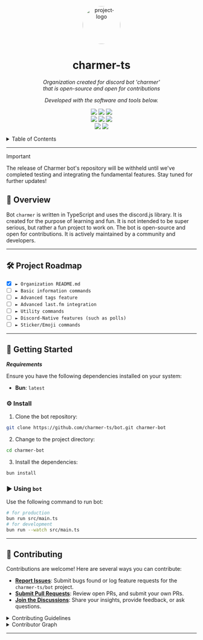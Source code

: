 <p align="center">
  <img src="https://avatars.githubusercontent.com/u/169252285?s=400&u=5b08ea261b76961fa7dac0312b4ec4b26e425028&v=4" width="100" alt="project-logo"
  style="border-radius:50%">
</p>
<p align="center">
    <h1 align="center">charmer-ts</h1>
</p>
<p align="center">
    <em>Organization created for discord bot 'charmer'</em><br>
    <em>that is open-source and open for contributions</em>
</p>

<p align="center">
		<em>Developed with the software and tools below.</em>
</p>

<p align="center">
    <img src="https://img.shields.io/badge/Visual_Studio_Code-0078D4?style=for-the-badge&logo=visual%20studio%20code&logoColor=white">
    <img src="https://img.shields.io/badge/GIT-E44C30?style=for-the-badge&logo=git&logoColor=white">
    <img src="https://img.shields.io/badge/GitHub-100000?style=for-the-badge&logo=github&logoColor=white"><br>
    <img src="https://img.shields.io/badge/TypeScript-007ACC?style=for-the-badge&logo=typescript&logoColor=white">
    <img src="https://img.shields.io/badge/PostgreSQL-316192?style=for-the-badge&logo=postgresql&logoColor=white">
    <img src="https://img.shields.io/badge/Prisma-3982CE?style=for-the-badge&logo=Prisma&logoColor=white"><br>
    <img src="https://img.shields.io/badge/prettier-1A2C34?style=for-the-badge&logo=prettier&logoColor=F7BA3E">
    <img src="https://img.shields.io/badge/Notion-000000?style=for-the-badge&logo=notion&logoColor=white">
</p>

<details>
  <summary>Table of Contents</summary>

- [📍 Overview](#-overview)
- [🛠 Project Roadmap](#-project-roadmap)
- [🤝 Contributing](#-contributing)
  - [Contributing Guidelines](#contributing-guidelines)
  - [Contributor Graph](#contributor-graph)
</details>
<hr>

> [!IMPORTANT]
>
> The release of Charmer bot's repository will be withheld until we've completed testing and integrating the fundamental features. Stay tuned for further updates!

## 📍 Overview

Bot `charmer` is written in TypeScript and uses the discord.js library. It is created for the purpose of learning and fun. It is not intended to be super serious, but rather a fun project to work on. The bot is open-source and open for contributions. It is actively maintained by a community and developers.

---

## 🛠 Project Roadmap

- [X] `► Organization README.md`
- [ ] `► Basic information commands`
- [ ] `► Advanced tags feature`
- [ ] `► Advanced last.fm integration`
- [ ] `► Utility commands`
- [ ] `► Discord-Native features (such as polls)`
- [ ] `► Sticker/Emoji commands`

---

## 🚀 Getting Started

***Requirements***

Ensure you have the following dependencies installed on your system:

* **Bun**: `latest`

### ⚙️ Install

1. Clone the bot repository:

```sh
git clone https://github.com/charmer-ts/bot.git charmer-bot
```

2. Change to the project directory:

```sh
cd charmer-bot
```

3. Install the dependencies:

```sh
bun install
```

### ► Using `bot`

Use the following command to run bot:

```sh
# for production
bun run src/main.ts
# for development
bun run --watch src/main.ts
```

---

## 🤝 Contributing

Contributions are welcome! Here are several ways you can contribute:

- **[Report Issues](https://github.com/charmer-ts/bot/issues)**: Submit bugs found or log feature requests for the `charmer-ts/bot` project.
- **[Submit Pull Requests](https://github.com/charmer-ts/bot/blob/main/CONTRIBUTING.md)**: Review open PRs, and submit your own PRs.
- **[Join the Discussions](https://github.com/charmer-ts/bot/discussions)**: Share your insights, provide feedback, or ask questions.

<details closed>
<summary>Contributing Guidelines</summary>

1. **Fork the Repository**: Start by forking the project repository to your github account.
2. **Clone Locally**: Clone the forked repository to your local machine using a git client.
   ```sh
   git clone https://github.com/charmer-ts/bot
   ```
3. **Create a New Branch**: Always work on a new branch, giving it a descriptive name.
   ```sh
   git checkout -b new-feature-x
   ```
4. **Make Your Changes**: Develop and test your changes locally.
5. **Commit Your Changes**: Commit with a clear message describing your updates.
   ```sh
   git commit -m 'Implemented new feature x.'
   ```
6. **Push to github**: Push the changes to your forked repository.
   ```sh
   git push origin new-feature-x
   ```
7. **Submit a Pull Request**: Create a PR against the original project repository. Clearly describe the changes and their motivations.
8. **Review**: Once your PR is reviewed and approved, it will be merged into the main branch. Congratulations on your contribution!
</details>

<details closed>
<summary>Contributor Graph</summary>
<br>
<p align="center">
   <a href="https://github.com{/charmer-ts/bot/}graphs/contributors">
      <img src="https://contrib.rocks/image?repo=charmer-ts/bot">
   </a>
</p>
</details>

---